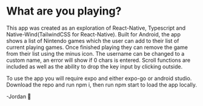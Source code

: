 # What are you playing?

This app was created as an exploration of React-Native, Typescript and Native-Wind(TailwindCSS for React-Native). Built for Android, the app shows a list of Nintendo games which the user can add to their list of current playing games. Once finished playing they can remove the game from their list using the minus icon. The username can be changed to a custom name, an error will show if 0 chars is entered. Scroll functions are included as well as the ability to drop the key input by clicking outside.

To use the app you will require expo and either expo-go or android studio. Download the repo and run npm i, then run npm start to load the app locally. 

-Jordan 🐛
